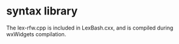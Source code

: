 # syntax library

The lex-rfw.cpp is included in LexBash.cxx, and is compiled during
wxWidgets compilation.
